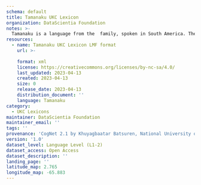 ```yaml
---
schema: default
title: Tamanaku UKC Lexicon
organization: DataScientia Foundation
notes: >-
  Tamanaku is a language from the  family, spoken in South America. The UKC Lexicon of Tamanaku is represented as a lexico-semantic network. It consists of words, word senses, synsets, as well as sense-level and synset-level relationships.
resources:
  - name: Tamanaku UKC Lexicon LMF format
    url: >-
      
    format: xml
    license: https://creativecommons.org/licenses/by-nc-sa/4.0/
    last_updated: 2023-04-13
    created: 2023-04-13
    size: 0
    release_date: 2023-04-13
    distribution_document: ''
    language: Tamanaku
category:
  - UKC Lexicons
maintainer: DataScientia Foundation
maintainer_email: ''
tags: ''
provenance: 'CogNet 2.1 by Khuyagbaatar Batsuren, National University of Mongolia (http://cognet.ukc.disi.unitn.it); Native Languages of the Americas 2021.11. by Laura Redish and Orrin Lewis (http://www.native-languages.org); Princeton WordNet 2.1 by Princeton University (https://wordnet.princeton.edu)'
version: '1.0'
dataset_level: Language Level (L1-2)
dataset_access: Open Access
dataset_description: ''
landing_page: ''
latitude_map: 2.765
longitude_map: -65.883
---
```

